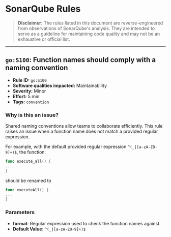 # SonarQube Rules

> **Disclaimer:** The rules listed in this document are reverse-engineered from observations of SonarQube's analysis. They are intended to serve as a guideline for maintaining code quality and may not be an exhaustive or official list.

---

## `go:S100`: Function names should comply with a naming convention

*   **Rule ID:** `go:S100`
*   **Software qualities impacted:** Maintainability
*   **Severity:** Minor
*   **Effort:** 5 min
*   **Tags:** `convention`

### Why is this an issue?

Shared naming conventions allow teams to collaborate efficiently. This rule raises an issue when a function name does not match a provided regular expression.

For example, with the default provided regular expression `^(_|[a-zA-Z0-9]+)$`, the function:

```go
func execute_all() {
...
}
```
should be renamed to

```go
func executeAll() {
...
}
```

### Parameters
* **format**: Regular expression used to check the function names against.
* **Default Value**: `^(_|[a-zA-Z0-9]+)$`
